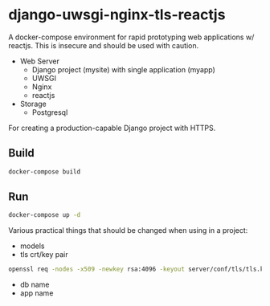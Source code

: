 # django-uwsgi-nginx-tls-reactjs

A docker-compose environment for rapid prototyping web applications w/ reactjs.  This is insecure and should be used with caution.

* Web Server
    * Django project (mysite) with single application (myapp)
    * UWSGI
    * Nginx
    * reactjs
* Storage
    * Postgresql

For creating a production-capable Django project with HTTPS.

## Build

```bash
docker-compose build
```

## Run

```bash
docker-compose up -d
```

Various practical things that should be changed when using in a project:

* models
* tls crt/key pair

```bash
openssl req -nodes -x509 -newkey rsa:4096 -keyout server/conf/tls/tls.key -out server/conf/tls/tls.crt -days 36500
```

* db name
* app name
